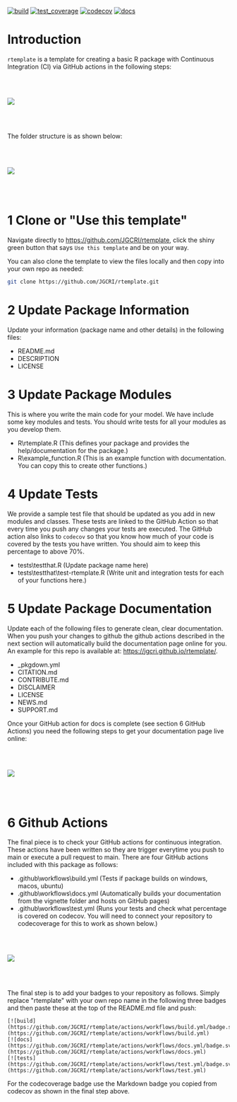 <!-- badges: start -->
[![build](https://github.com/JGCRI/rtemplate/workflows/build/badge.svg)](https://github.com/JGCRI/rtemplate/workflows/build/badge.svg?branch=main)
[![test_coverage](https://github.com/JGCRI/rtemplate/actions/workflows/test_coverage.yml/badge.svg?branch=main)](https://github.com/JGCRI/rtemplate/actions/workflows/test_coverage.yml)
[![codecov](https://codecov.io/gh/JGCRI/rtemplate/branch/main/graph/badge.svg?token=XQ913U4IYM)](https://codecov.io/gh/JGCRI/rtemplate)
[![docs](https://github.com/JGCRI/rtemplate/actions/workflows/docs.yaml/badge.svg?branch=main)](https://github.com/JGCRI/rtemplate/actions/workflows/docs.yaml)
<!-- badges: end -->


# Introduction

`rtemplate` is a template for creating a basic R package with Continuous Integration (CI) via GitHub actions in the following steps:

<br>
<br>

<a href="https://github.com/JGCRI/rtemplate/tree/main/vignettes/vignetteFigs/rtemplate_build_your_own_package.png?raw=true" target="_blank"><img src="https://github.com/JGCRI/rtemplate/tree/main/vignettes/vignetteFigs/rtemplate_build_your_own_package.png?raw=true" max-width="80%"/></a>

<br>
<br>

The folder structure is as shown below:

<br>
<br>

<a href="https://github.com/JGCRI/rtemplate/tree/main/vignettes/vignetteFigs/rtemplate_package_structure.png?raw=true" target="_blank"><img src="https://github.com/JGCRI/rtemplate/tree/main/vignettes/vignetteFigs/rtemplate_package_structure.png?raw=true" max-width="80%"/></a>

<br>
<br>

# 1 Clone or "Use this template"

Navigate directly to https://github.com/JGCRI/rtemplate, click the shiny green button that says `Use this template` and be on your way.

You can also clone the template to view the files locally and then copy into your own repo as needed:

```bash
git clone https://github.com/JGCRI/rtemplate.git
```

# 2 Update Package Information

Update your information (package name and other details) in the following files:

- README.md
- DESCRIPTION
- LICENSE

# 3 Update Package Modules

This is where you write the main code for your model. We have include some key modules and tests. You should write tests for all your modules as you develop them.

- R\rtemplate.R (This defines your package and provides the help/documentation for the package.)
- R\example_function.R (This is an example function with documentation. You can copy this to create other functions.)

# 4 Update Tests

We provide a sample test file that should be updated as you add in new modules and classes. These tests are linked to the GitHub Action so that every time you push any changes your tests are executed. The GitHub action also links to `codecov` so that you know how much of your code is covered by the tests you have written. You should aim to keep this percentage to above 70%.

- tests\testthat.R (Update package name here)
- tests\testthat\test-rtemplate.R (Write unit and integration tests for each of your functions here.)


# 5 Update Package Documentation

Update each of the following files to generate clean, clear documentation. When you push your changes to github the github actions described in the next section will automatically build the documentation page online for you. An example for this repo is available at: https://jgcri.github.io/rtemplate/. 

- _pkgdown.yml
- CITATION.md
- CONTRIBUTE.md
- DISCLAIMER
- LICENSE
- NEWS.md
- SUPPORT.md

Once your GitHub action for docs is complete (see section 6 GitHub Actions) you need the following steps to get your documentation page live online:

<br>
<br>

<a href="https://github.com/JGCRI/rtemplate/tree/main/vignettes/vignetteFigs/rtemplate_activate_docs.png?raw=true" target="_blank"><img src="https://github.com/JGCRI/rtemplate/tree/main/vignettes/vignetteFigs/rtemplate_activate_docs.png?raw=true" max-width="80%"/></a>

<br>
<br>

# 6 Github Actions

The final piece is to check your GitHub actions for continuous integration. These actions have been written so they are trigger everytime you push to main or execute a pull request to main. There are four GitHub actions included with this package as follows: 

- .github\workflows\build.yml (Tests if package builds on windows, macos, ubuntu)
- .github\workflows\docs.yml (Automatically builds your documentation from the vignette folder and hosts on GitHub pages)
- .github\workflows\test.yml (Runs your tests and check what percentage is covered on codecov. You will need to connect your repository to codecoverage for this to work as shown below.)

<br>
<br>

<a href="https://github.com/JGCRI/rtemplate/tree/main/vignettes/vignetteFigs/rtemplate_codecov.png?raw=true" target="_blank"><img src="https://github.com/JGCRI/rtemplate/tree/main/vignettes/vignetteFigs/rtemplate_codecov.png?raw=true" max-width="80%"/></a>

<br>
<br>

The final step is to add your badges to your repository as follows. Simply replace "rtemplate" with your own repo name in the following three badges and then paste these at the top of the README.md file and push:

```
[![build](https://github.com/JGCRI/rtemplate/actions/workflows/build.yml/badge.svg)](https://github.com/JGCRI/rtemplate/actions/workflows/build.yml)
[![docs](https://github.com/JGCRI/rtemplate/actions/workflows/docs.yml/badge.svg)](https://github.com/JGCRI/rtemplate/actions/workflows/docs.yml)
[![tests](https://github.com/JGCRI/rtemplate/actions/workflows/test.yml/badge.svg)](https://github.com/JGCRI/rtemplate/actions/workflows/test.yml)
```
For the codecoverage badge use the Markdown badge you copied from codecov as shown in the final step above.








  
